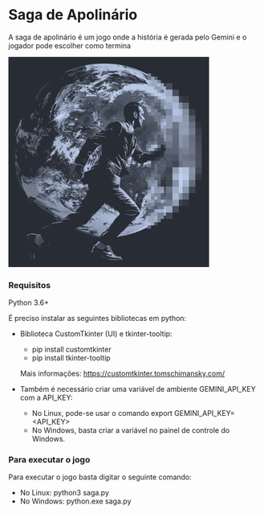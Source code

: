 # Saga de Apolinário
A saga de apolinário é um jogo onde a história é gerada pelo Gemini e o jogador pode escolher como termina

<img src="app_logo.png" alt="A Saga de Apolinário" width="400"/>

### Requisitos

Python 3.6+

É preciso instalar as seguintes bibliotecas em python:
- Biblioteca CustomTkinter (UI) e tkinter-tooltip:
  - pip install customtkinter
  - pip install tkinter-tooltip
 
  Mais informações: https://customtkinter.tomschimansky.com/
  
- Também é necessário criar uma variável de ambiente GEMINI_API_KEY com a API_KEY:
  - No Linux, pode-se usar o comando export GEMINI_API_KEY=<API_KEY>
  - No Windows, basta criar a variável no painel de controle do Windows.
  
### Para executar o jogo
Para executar o jogo basta digitar o seguinte comando: 
- No Linux: python3 saga.py
- No Windows: python.exe saga.py



